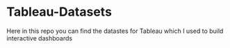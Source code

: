 # Tableau-Datasets #        

Here in this repo you can find the datastes for Tableau which I used to build interactive dashboards    
  
  
   
 
  

  
 
 
